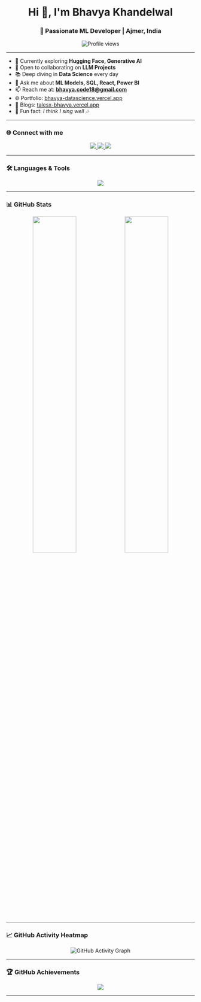 <h1 align="center">Hi 👋, I'm Bhavya Khandelwal</h1>
<h3 align="center">🚀 Passionate ML Developer | Ajmer, India</h3>

<p align="center">
  <img src="https://komarev.com/ghpvc/?username=terminator2299&label=Profile%20views&color=0e75b6&style=flat" alt="Profile views" />
</p>

---

- 🌱 Currently exploring **Hugging Face, Generative AI**
- 🤝 Open to collaborating on **LLM Projects**
- 📚 Deep diving in **Data Science** every day
- 💬 Ask me about **ML Models, SQL, React, Power BI**
- 📫 Reach me at: **bhavya.code18@gmail.com**
- 🌐 Portfolio: [bhavya-datascience.vercel.app](https://bhavya-datascience.vercel.app/)
- 📝 Blogs: [talesx-bhavya.vercel.app](https://talesx-bhavya.vercel.app/)
- 🎤 Fun fact: *I think I sing well 🎶*

---

### 🌐 Connect with me

<p align="center">
  <a href="https://x.com/bhavya2299" target="_blank">
    <img src="https://img.shields.io/badge/Twitter-1DA1F2?style=for-the-badge&logo=twitter&logoColor=white"/>
  </a>
  <a href="https://instagram.com/bhavya__khandelwal" target="_blank">
    <img src="https://img.shields.io/badge/Instagram-E4405F?style=for-the-badge&logo=instagram&logoColor=white"/>
  </a>
  <a href="https://www.leetcode.com/bhavya_3549" target="_blank">
    <img src="https://img.shields.io/badge/LeetCode-FFA116?style=for-the-badge&logo=leetcode&logoColor=black"/>
  </a>
</p>

---

### 🛠️ Languages & Tools

<p align="center">
  <img src="https://skillicons.dev/icons?i=python,cpp,c,cs,html,css,js,react,nodejs,express,flask,django,git,github,docker,mysql,postgres,figma,linux,vscode,tensorflow,pytorch" />
</p>

---

### 📊 GitHub Stats

<div align="center">
  <img src="https://github-readme-stats.vercel.app/api?username=terminator2299&show_icons=true&theme=tokyonight&hide_border=true" width="48%" />
  <img src="https://github-readme-stats.vercel.app/api/top-langs/?username=terminator2299&layout=compact&theme=tokyonight&hide_border=true" width="48%" />
</div>

---

### 📈 GitHub Activity Heatmap

<p align="center">
  <img src="https://github-readme-activity-graph.vercel.app/graph?username=terminator2299&theme=tokyo-night&hide_border=true" alt="GitHub Activity Graph" />
</p>

---

### 🏆 GitHub Achievements

<p align="center">
  <img src="https://github-profile-trophy.vercel.app/?username=terminator2299&theme=monokai&margin-w=15&no-frame=true" />
</p>

---

